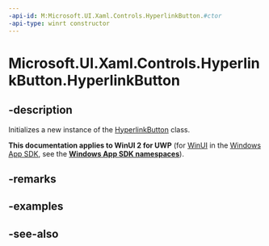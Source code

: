 ```yaml
---
-api-id: M:Microsoft.UI.Xaml.Controls.HyperlinkButton.#ctor
-api-type: winrt constructor
---
```


<!-- Method syntax
public HyperlinkButton()
-->

# Microsoft.UI.Xaml.Controls.HyperlinkButton.HyperlinkButton

## -description
Initializes a new instance of the [HyperlinkButton](hyperlinkbutton.md) class.

**This documentation applies to WinUI 2 for UWP** (for [WinUI](/windows/apps/winui/winui3/) in the [Windows App SDK](/windows/apps/windows-app-sdk/), see the **[Windows App SDK namespaces](/windows/windows-app-sdk/api/winrt/)**).

## -remarks

## -examples

## -see-also
